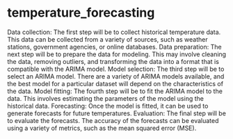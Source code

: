 # temperature_forecasting

Data collection: The first step will be to collect historical temperature data. This data can be collected from a variety of sources, such as weather stations, government agencies, or online databases.
Data preparation: The next step will be to prepare the data for modeling. This may involve cleaning the data, removing outliers, and transforming the data into a format that is compatible with the ARIMA model.
Model selection: The third step will be to select an ARIMA model. There are a variety of ARIMA models available, and the best model for a particular dataset will depend on the characteristics of the data.
Model fitting: The fourth step will be to fit the ARIMA model to the data. This involves estimating the parameters of the model using the historical data.
Forecasting: Once the model is fitted, it can be used to generate forecasts for future temperatures.
Evaluation: The final step will be to evaluate the forecasts. The accuracy of the forecasts can be evaluated using a variety of metrics, such as the mean squared error (MSE).
